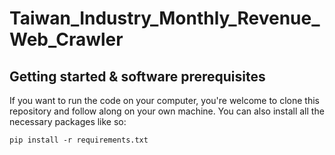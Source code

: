# Taiwan_Industry_Monthly_Revenue_Web_Crawler


## Getting started & software prerequisites

If you want to run the code on your computer, you're welcome to clone this repository and follow along on your own machine. You can also install all the necessary packages like so: 

```
pip install -r requirements.txt
```
